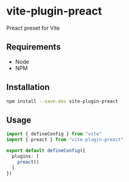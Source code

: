# vite-plugin-preact

Preact preset for Vite

## Requirements

- Node
- NPM

## Installation

```bash
npm install --save-dev vite-plugin-preact
```

## Usage

```typescript
import { defineConfig } from "vite"
import { preact } from "vite-plugin-preact"

export default defineConfig({
  plugins: [
    preact()
  ]
})
```
